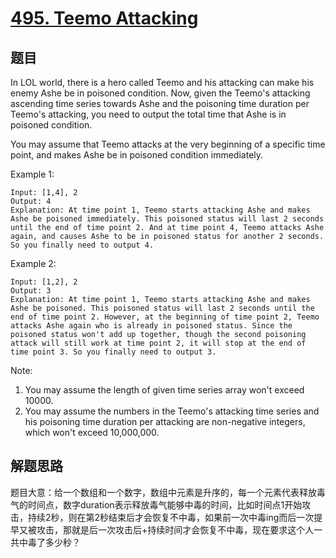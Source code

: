 # [495. Teemo Attacking](https://leetcode.com/problems/teemo-attacking/)

## 题目
In LOL world, there is a hero called Teemo and his attacking can make his enemy Ashe be in poisoned condition. Now, given the Teemo's attacking ascending time series towards Ashe and the poisoning time duration per Teemo's attacking, you need to output the total time that Ashe is in poisoned condition.


You may assume that Teemo attacks at the very beginning of a specific time point, and makes Ashe be in poisoned condition immediately.

Example 1:
```
Input: [1,4], 2
Output: 4
Explanation: At time point 1, Teemo starts attacking Ashe and makes Ashe be poisoned immediately. This poisoned status will last 2 seconds until the end of time point 2. And at time point 4, Teemo attacks Ashe again, and causes Ashe to be in poisoned status for another 2 seconds. So you finally need to output 4.
```

Example 2:
```
Input: [1,2], 2
Output: 3
Explanation: At time point 1, Teemo starts attacking Ashe and makes Ashe be poisoned. This poisoned status will last 2 seconds until the end of time point 2. However, at the beginning of time point 2, Teemo attacks Ashe again who is already in poisoned status. Since the poisoned status won't add up together, though the second poisoning attack will still work at time point 2, it will stop at the end of time point 3. So you finally need to output 3.
```



Note:
1. You may assume the length of given time series array won't exceed 10000.
1. You may assume the numbers in the Teemo's attacking time series and his poisoning time duration per attacking are non-negative integers, which won't exceed 10,000,000.

## 解题思路
题目大意：给一个数组和一个数字，数组中元素是升序的，每一个元素代表释放毒气的时间点，数字duration表示释放毒气能够中毒的时间，比如时间点1开始攻击，持续2秒，则在第2秒结束后才会恢复不中毒，如果前一次中毒ing而后一次提早又被攻击，那就是后一次攻击后+持续时间才会恢复不中毒，现在要求这个人一共中毒了多少秒？

